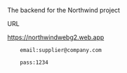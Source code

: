 The backend for the Northwind project


URL

  https://northwindwebg2.web.app
  
        email:supplier@company.com
			
        pass:1234

